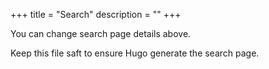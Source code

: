 +++
title = "Search"
description = ""
+++

You can change search page details above.

Keep this file saft to ensure Hugo generate the search page.